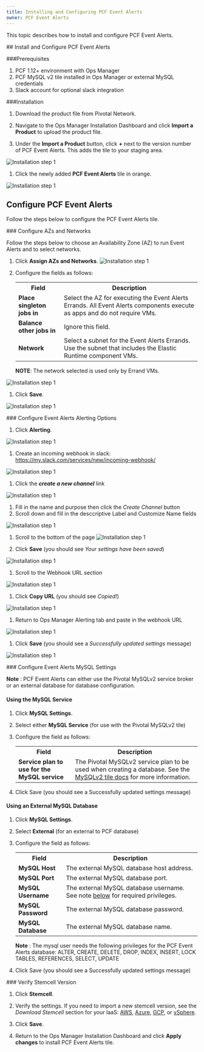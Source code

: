 ```yaml
---
title: Installing and Configuring PCF Event Alerts
owner: PCF Event Alerts
---
```


This topic describes how to install and configure PCF Event Alerts.

##<a id='install'></a> Install and Configure PCF Event Alerts

###Prerequisites

1. PCF 1.12+ environment with Ops Manager
1. PCF MySQL v2 tile installed in Ops Manager or external MySQL credentials
1. Slack account for optional slack integration


###Installation


1. Download the product file from Pivotal Network.

1. Navigate to the Ops Manager Installation Dashboard and click **Import a Product** to upload the product file. 

1. Under the **Import a Product** button, click **+** next to the version number of PCF Event Alerts.
This adds the tile to your staging area.

![Installation step 1](img/install-step-1.png)

1. Click the newly added **PCF Event Alerts** tile in orange.

![Installation step 1](img/install-step-2.png)



## <a id="config-tile"></a> Configure PCF Event Alerts

Follow the steps below to configure the PCF Event Alerts tile.

###<a id="azs"></a> Configure AZs and Networks

Follow the steps below to choose an Availability Zone (AZ) to run Event Alerts and to select networks.

1. Click **Assign AZs and Networks**.
![Installation step 1](img/install-step-3.png)

1. Configure the fields as follows:

    <table class="nice">
      <tr>
        <th>Field</th>
        <th>Description</th>
      </tr>
      <tr>
        <td><strong>Place singleton jobs in</strong></td>
        <td>Select the AZ for executing the Event Alerts Errands. All Event Alerts components execute as apps and do not require VMs.</td>
      </tr>
      <tr><td><strong>Balance other jobs in</strong></td>
          <td>Ignore this field.</td>
      </tr>
      <tr>
        <td><strong>Network</strong></td>
        <td>Select a subnet for the Event Alerts Errands. Use the subnet that includes the Elastic Runtime component VMs.</td>
      </tr>
    </table>

    <p class="note"><strong>NOTE</strong>: The network selected is used only by Errand VMs.</p>

![Installation step 1](img/install-step-4.png)

1. Click **Save**.

![Installation step 1](img/install-step-5.png)



###<a id="event-alerts-alerting-config"></a> Configure Event Alerts Alerting Options

1. Click **Alerting**.

![Installation step 1](img/install-step-6.png)

1. Create an incoming webhook in slack: <https://my.slack.com/services/new/incoming-webhook/>

![Installation step 1](img/install-step-8.png)

1. Click the _**create a new channel**_ link

![Installation step 1](img/install-step-9.png)

1. Fill in the name and purpose then click the _Create Channel_ button
1. Scroll down and fill in the desccriptive Label and Customize Name fields

![Installation step 1](img/install-step-10a.png)  

1. Scroll to the bottom of the page
![Installation step 1](img/install-step-10b.png)  

1. Click **Save** (you should see _Your settings have been saved_)

![Installation step 1](img/install-step-10c.png)  

1. Scroll to the Webhook URL section

![Installation step 1](img/install-step-10d.png)  

1. Click **Copy URL** (you should see _Copied!_)

![Installation step 1](img/install-step-10e.png)  

1. Return to Ops Manager Alerting tab and paste in the webhook URL

![Installation step 1](img/install-step-11a.png)  

1. Click **Save** (you should see a _Successfully updated settings_ message)

![Installation step 1](img/install-step-11b.png)  

###<a id="mysql"></a> Configure Event Alerts MySQL Settings

<p class="note">
    <strong>Note</strong>
    : PCF Event Alerts can either use the Pivotal MySQLv2 service broker or an external database for
    database configuration.
</p>

#### Using the MySQL Service
1. Click **MySQL Settings**.

1. Select either **MySQL Service** (for use with the Pivotal MySQLv2 tile)

1. Configure the field as follows:

    <table class="nice">
      <tr>
        <th>Field</th>
        <th>Description</th>
      </tr>
      <tr>
        <td><strong>Service plan to use for the MySQL service</strong></td>
        <td>The Pivotal MySQLv2 service plan to be used when creating a database. See the <a href="http://docs.pivotal.io/p-mysql/2-0/install-config.html#-configure-active-service-plans">MySQLv2 tile docs</a> for more information.</td>
      </tr>
    </table>

1. Click Save (you should see a Successfully updated settings message)

#### Using an External MySQL Database
1. Click **MySQL Settings**.

1. Select **External** (for an external to PCF database)

1. Configure the field as follows:

    <table class="nice">
      <tr>
        <th>Field</th>
        <th>Description</th>
      </tr>
      <tr>
        <td><strong>MySQL Host</strong></td>
        <td>The external MySQL database host address.</td>
      </tr>
      <tr>
        <td><strong>MySQL Port</strong></td>
        <td>The external MySQL database port.</td>
      </tr>
      <tr>
        <td><strong>MySQL Username</strong></td>
        <td>The external MySQL database username. See note <a href="/event-alerts-for-pcf/installing.html#mysql-username">below</a> for required privileges.</td>
      </tr>
      <tr>
        <td><strong>MySQL Password</strong></td>
        <td>The external MySQL database password.</td>
      </tr>
      <tr>
        <td><strong>MySQL Database</strong></td>
        <td>The external MySQL database name.</td>
      </tr>
    </table>

    <p class="note" id="mysql-username">
        <strong>Note</strong>
        : The mysql user needs the following privileges for the PCF Event Alerts database:
        ALTER, CREATE, DELETE, DROP, INDEX, INSERT, LOCK TABLES, REFERENCES, SELECT, UPDATE
    </p>

1. Click Save (you should see a Successfully updated settings message)

###<a id="stemcell"></a> Verify Stemcell Version

1. Click **Stemcell**.

1. Verify the settings. If you need to import a new stemcell version, see the _Download Stemcell_ section for your IaaS:
   [AWS](https://docs.pivotal.io/pivotalcf/customizing/cloudform-er-config.html#stemcell),
   [Azure](https://docs.pivotal.io/pivotalcf/customizing/azure-er-config.html#stemcell),
   [GCP](https://docs.pivotal.io/pivotalcf/customizing/gcp-er-config.html#stemcell), or
   [vSphere](https://docs.pivotal.io/pivotalcf/customizing/config-er-vmware.html#stemcell).

1. Click **Save**.

1. Return to the Ops Manager Installation Dashboard and click **Apply changes** to install PCF Event Alerts tile.
